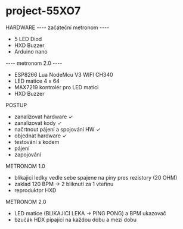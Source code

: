 # project-55XO7

HARDWARE 
---- začáteční metronom ----

 - 5 LED Diod 
 - HXD Buzzer
 - Arduino nano

---- metronom 2.0 ----

 - ESP8266 Lua NodeMcu V3 WIFI CH340
 - LED matice 4 x 64
 - MAX7219 kontrolér pro LED matici
 - HXD Buzzer


POSTUP
 - zanalizovat hardware                  ✓
 - zanalizovat kody                      ✓
 - načrtnout pájení a spojování HW       ✓
 - objednat hardware                     ✓
 - testování s kodem
 - pájení
 - zapojování

METRONOM 1.0
 - blikajici ledky vedle sebe spajene na piny pres rezistory (20 OHM)
 - zaklad 120 BPM -> 2 bliknutí za 1 vteřinu
 - reproduktor HXD

METRONOM 2.0
 - LED matice (BLIKAJICI LEKA -> PING PONG) a BPM ukazovač
 - bzučák HDX pípající na každou dobu a mezi dobu



   
   

